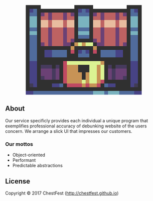 <html><div align="center"><center><img src="/Display/Images/ChestFest.gif" style="w3-image" id="img" alt="Chest"></center></div></html>


## About
Our service specificly provides each individual a unique program that exemplifies professional accuracy of debunking website of the users concern. We arrange a slick UI that impresses our customers.
### Our mottos
- Object-oriented
- Performant
- Predictable abstractions

## License
Copyright © 2017 ChestFest (http://chestfest.github.io)

